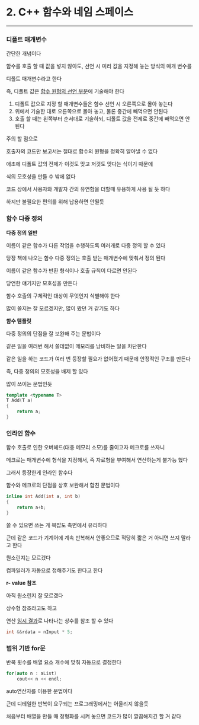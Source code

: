 # 2. C++ 함수와 네임 스페이스

***

 ### 디폴트 매개변수

간단한 개념이다

함수를 호출 할 때 값을 넣지 않아도, 선언 시 미리 값을 지정해 놓는 방식의 매개 변수를

디폴트 매개변수라고 한다

즉, 디폴트 값은 <u>함수 원형의 선언 부분</u>에 기술해야 한다



1. 디폴트 값으로 지정 할 매개변수들은 함수 선언 시 오른쪽으로 몰아 놓는다
2. 위에서 기술한 대로 오른쪽으로 몰아 놓고, 물론 중간에 빼먹으면 안된다
3. 호출 할 때는 왼쪽부터 순서대로 기술하되, 디폴트 값을 전제로 중간에 빼먹으면 안된다



주의 할 점으로

호출자의 코드만 보고서는 절대로 함수의 원형을 정확히 알아낼 수 없다

애초에 디폴트 값의 전제가 이것도 맞고 저것도 맞다는 식이기 때문에

식의 모호성을 만들 수 밖에 없다



코드 상에서 사용자와 개발자 간의 유연함을 더할때 유용하게 사용 될 듯 하다

하지만 불필요한 편의를 위해 납용하면 안될듯



### 함수 다중 정의

**다중 정의 일반**

이름이 같은 함수가 다른 작업을 수행하도록 여러개로 다중 정의 할 수 있다

당장 책에 나오는 함수 다중 정의는 호출 받는 매개변수에 맞춰서 정의 된다

이름이 같은 함수가 반환 형식이나 호출 규칙이 다르면 안된다



당연한 얘기지만 모호성을 만든다

함수 호출의 구체적인 대상이 무엇인지 식별해야 한다

많이 쓸지는 잘 모르겠지만, 많이 봤던 거 같기도 하다



**함수 템플릿**

다중 정의의 단점을 잘 보완해 주는 문법이다

같은 일을 여러번 해서 쓸데없이 메모리를 낭비하는 일을 차단한다

같은 일을 하는 코드가 여러 번 등장할 필요가 없어졌기 때문에 안정적인 구조를 만든다

즉, 다중 정의의 모호성을 배제 할 있다

많이 쓰이는 문법인듯

```cpp
template <typename T>
T Add(T a)
{
    return a;
}
```



### 인라인 함수

함수 호출로 인한 오버헤드(대충 메모리 소모)를 줄이고자 메크로를 쓰자니

메크로는 매개변수에 형식을 지정해서, 즉 자료형을 부여해서 연산하는게 불가능 했다

그래서 등장한게 인라인 함수다

함수와 메크로의 단점을 상호 보완해서 합친 문법이다

```cpp
inline int Add(int a, int b)
{
    return a+b;
}
```

쓸 수 있으면 쓰는 게 복잡도 측면에서 유리하다

근데 같은 코드가 기계어에 계속 반복해서 안좋으므로 적당히 짧은 거 아니면 쓰지 말라고 한다

뭔소린지는 모르겠다

컴파일러가 자동으로 정해주기도 한다고 한다



**r- value 참조**

아직 뭔소린지 잘 모르겠다

상수형 참조라고도 하고

연산 <u>임시 결과</u>로 나타나는 상수를 참조 할 수 있다

```cpp
int &&rdata = nInput * 5;
```



### 범위 기반 for문

반복 횟수를 배열 요소 개수에 맞춰 자동으로 결정한다

```cpp
for(auto n : aList)
    cout<< n << endl;
```

auto연산자를 이용한 문법이다

근데 디테일한 반복이 요구되는 프로그래밍에서는 어울리지 않을듯

처음부터 배열을 만들 때 정형화를 시켜 놓으면 코드가 많이 깔끔해지긴 할 거 같다
